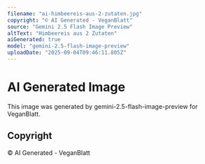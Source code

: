 ```yaml
---
filename: "ai-himbeereis-aus-2-zutaten.jpg"
copyright: "© AI Generated - VeganBlatt"
source: "Gemini 2.5 Flash Image Preview"
altText: "Himbeereis aus 2 Zutaten"
aiGenerated: true
model: "gemini-2.5-flash-image-preview"
uploadDate: "2025-09-04T09:46:11.805Z"
---
```


# AI Generated Image

This image was generated by gemini-2.5-flash-image-preview for VeganBlatt.

## Copyright
© AI Generated - VeganBlatt
